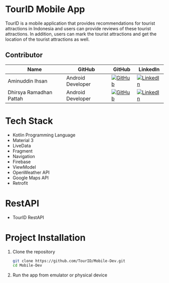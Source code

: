 # TourID Mobile App
TourID is a mobile application that provides recommendations for tourist attractions in Indonesia and users can provide reviews of these tourist attractions. In addition, users can mark the tourist attractions and get the location of the tourist attractions as well.

## Contributor
| Name | GitHub | GitHub | LinkedIn |
| ------ | ------ | ------ | ------ |
| Aminuddin Ihsan | Android Developer | [![GitHub](https://img.shields.io/badge/GitHub-black?style=flat-square&logo=github)](https://github.com/smerull) | [![LinkedIn](https://img.shields.io/badge/LinkedIn-blue?style=flat-square&logo=linkedin)](https://www.linkedin.com/in/deriansyah-aulia-muharram) |
| Dhirsya Ramadhan Pattah | Android Developer | [![GitHub](https://img.shields.io/badge/GitHub-black?style=flat-square&logo=github)](https://github.com/dhirsyaram) | [![LinkedIn](https://img.shields.io/badge/LinkedIn-blue?style=flat-square&logo=linkedin)](https://www.linkedin.com/in/dhirsyarp) |

# Tech Stack
- Kotlin Programming Language
- Material 3
- LiveData
- Fragment
- Navigation
- Firebase
- ViewModel
- OpenWeather API
- Google Maps API
- Retrofit


# RestAPI
- TourID RestAPI

# Project Installation
1. Clone the repository

   ```sh
   git clone https://github.com/TourID/Mobile-Dev.git
   cd Mobile-Dev
   ```
2. Run the app from emulator or physical device
